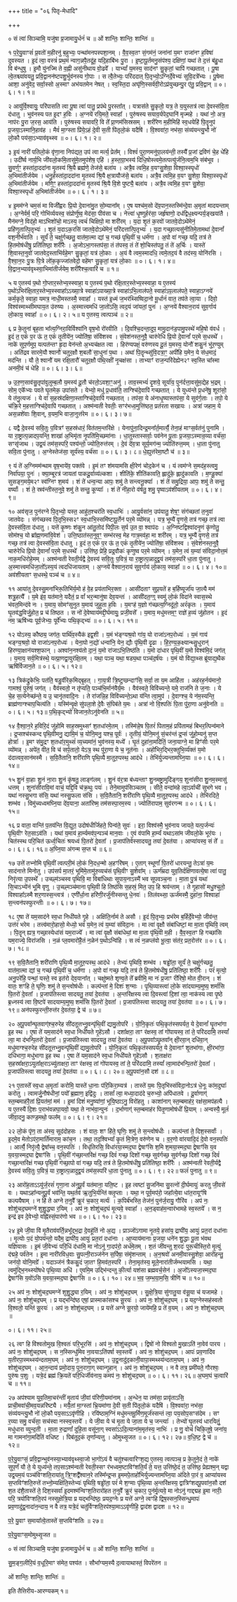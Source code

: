 +++
title = "०६ पितृ-मेधादि"

+++


० सं त्वा॑ सिञ्चामि॒ यजु॑षा प्र॒जामायु॒र्धनं॑ च ॥ ओं शान्तिः॒ शान्तिः॒
शान्तिः॑ ॥

१ प॒रे॒यु॒वाꣳसं॑ प्र॒वतो॑ म॒हीरनु॑ ब॒हुभ्यः॒ पन्था॑मनपस्पशा॒नम्
। वै॒व॒स्व॒तꣳ सं॒गम॑नं॒ जना॑नां य॒मꣳ राजा॑नꣳ ह॒विषा॑
दुवस्यत । इ॒दं त्वा॒ वस्त्रं॑ प्रथ॒मं न्वाग॒न्नपै॒तदू॑ह॒ यदि॒हाबि॑भः
पु॒रा । इ॒ष्टा॒पू॒र्तमनु॒संप॑श्य॒ दक्षि॑णां॒ यथा॑ ते द॒त्तं ब॑हु॒धा वि
ब॑न्धुषु । इ॒मौ यु॑नज्मि ते व॒ह्नी असु॑नीथाय वो॒ढवे᳚ । याभ्यां᳚ य॒मस्य॒
साद॑नꣳ सु॒कृतां॒ चापि॑ गच्छतात् । पू॒षा त्वे॒तश्च्या॑वयतु॒
प्रवि॒द्वानन॑ष्टपशु॒र्भुव॑नस्य गो॒पाः । स त्वै॒तेभ्यः॒ परि॑ददात्
पि॒तृभ्यो॒ऽग्निर्दे॒वेभ्यः॑ सुवि॒दत्रे᳚भ्यः । पू॒षेमा आशा॒ अनु॑वेद॒ सर्वा॒स्सो
अ॒स्माꣳ अभ॑यतमेन नेषत् । स्व॒स्ति॒दा अघृ॑णि॒स्सर्व॑वी॒रोऽप्र॑युच्छन्पु॒र
ए॑तु॒ प्रवि॒द्वान् ॥ ०। ६। १। १॥

२ आयु॑र्वि॒श्वायुः॒ परि॑पासति त्वा पू॒षा त्वा॑ पातु॒ प्रप॑थे पु॒रस्ता᳚त् ।
यत्रास॑ते सु॒कृतो॒ यत्र॒ ते य॒युस्तत्र॑ त्वा दे॒वस्स॑वि॒ता द॑धातु ।
भुव॑नस्य पत इ॒दꣳ ह॒विः । अ॒ग्नये॑ रयि॒मते॒ स्वाहा᳚ । पुरु॑षस्य
सयाव॒र्यपेद॒घानि॑ मृज्महे । यथा॑ नो॒ अत्र॒ नाप॑रः पु॒रा ज॒रस॒ आय॑ति ।
पुरु॑षस्य सयावरि॒ वि ते᳚ प्रा॒णम॑सिस्रसम् । शरी॑रेण म॒हीमिहि॑ स्व॒धयेहि॑
पि॒तॄनुप॑ प्र॒जया॒ऽस्मानि॒हाव॑ह । मैवं॑ मा॒ग्स्ता प्रि॑ये॒ऽहं दे॒वी स॒ती
पि॑तृलो॒कं यदैषि॑ । वि॒श्ववा॑रा॒ नभ॑सा॒ संव्य॑यन्त्यु॒भौ नो॑ लो॒कौ
पय॑सा॒ऽभ्याव॑वृथ्स्व ॥ ०। ६। १। २॥

३ इ॒यं नारी॑ पतिलो॒कं वृ॑णा॒ना निप॑द्यत॒ उप॑ त्वा मर्त्य॒ प्रेत᳚म्
। विश्वं॑ पुरा॒णमनु॑पा॒लय॑न्ती॒ तस्यै᳚ प्र॒जां द्रवि॑णं चे॒ह
धे॑हि । उदी᳚र्ष्व नार्य॒भि जी॑वलो॒कमि॒तासु॑मे॒तमुप॑शेष॒ एहि॑ ।
ह॒स्त॒ग्रा॒भस्य॑ दिधि॒षोस्त्वमे॒तत्पत्यु॑र्जनि॒त्वम॒भि संब॑भूव ।
सु॒वर्ण॒ꣳ॒ हस्ता॑दा॒ददा॑ना मृ॒तस्य॑ श्रि॒यै ब्रह्म॑णे॒ तेज॑से॒
बला॑य । अत्रै॒व त्वमि॒ह व॒यꣳसु॒शेवा॒ विश्वा॒स्स्पृधो॑ अ॒भिमा॑तीर्जयेम ।
धनु॒र्हस्ता॑दा॒ददा॑ना मृ॒तस्य॑ श्रि॒यै क्ष॒त्रायौज॑से॒ बला॑य । अत्रै॒व
त्वमि॒ह व॒यꣳ सु॒शेवा॒ विश्वा॒स्स्पृधो॑ अ॒भिमा॑तीर्जयेम । मणि॒ꣳ॒
हस्ता॑दा॒ददा॑ना मृ॒तस्य॑ श्रि॒यै वि॒शे पुष्ट्यै॒ बला॑य । अत्रै॒व त्वमि॒ह
व॒यꣳ सु॒शेवा॒ विश्वा॒स्स्पृधो॑ अ॒भिमा॑तीर्जयेम ॥ ०। ६। १। ३॥

४ इ॒मम॑ग्ने चम॒सं मा विजी᳚ह्वरः प्रि॒यो दे॒वाना॑मु॒त सो॒म्याना᳚म् । ए॒ष
यश्च॑म॒सो दे॑व॒पान॒स्तस्मि॑न्दे॒वा अ॒मृता॑ मादयन्ताम् । अ॒ग्नेर्वर्म॒
परि॒ गोभि॑र्व्ययस्व॒ संप्रोर्णु॑ष्व॒ मेद॑सा॒ पीव॑सा च । नेत्त्वा॑
धृ॒ष्णुर्हर॑सा॒ जर्हृ॑षाणो॒ दध॑द्विध॒क्ष्यन्पर्य॒ङ्खया॑तै ।
मैन॑मग्ने॒ विद॑हो॒ माऽभिशो॑चो॒ माऽस्य॒ त्वचं॑ चिक्षिपो॒ मा शरी॑रम्
। य॒दा श‍ृ॒तं क॒रवो॑ जातवे॒दोऽथे॑मेनं॒ प्रहि॑णुतात्पि॒तृभ्यः॑ ।
श‍ृ॒तं य॒दाऽक॒रसि॑ जातवे॒दोऽथे॑मेनं॒ परि॑दत्तात्पि॒तृभ्यः॑ ।
य॒दा गच्छा॒त्यसु॑नीतिमे॒तामथा॑ दे॒वानां᳚ वश॒नीर्भ॑वाति । सूर्यं॑ ते॒
चक्षु॑र्गच्छतु॒ वात॑मा॒त्मा द्यां च॒ गच्छ॑ पृथि॒वीं च॒ धर्म॑णा ।
अ॒पो वा॑ गच्छ॒ यदि॒ तत्र॑ ते हि॒तमोष॑धीषु॒ प्रति॑तिष्ठा॒ शरी॑रैः ।
अ॒जोऽभा॒गस्तप॑सा॒ तं त॑पस्व॒ तं ते॑ शो॒चिस्त॑पतु॒ तं ते॑ अ॒र्चिः ।
यास्ते॑ शि॒वास्त॒नुवो॑ जातवेद॒स्ताभि॑र्वहे॒मꣳ सु॒कृतां॒ यत्र॑ लो॒काः ।
अ॒यं वै त्वम॒स्मादधि॒ त्वमे॒तद॒यं वै तद॑स्य॒ योनि॑रसि । वै॒श्वा॒न॒रः
पु॒त्रः पि॒त्रे लो॑क॒कृज्जा॑तवेदो॒ वहे॑मꣳ सु॒कृतां॒ यत्र॑ लो॒काः ॥ ०। ६। १। ४॥ वि॒द्वान॒भ्याव॑वृथ्स्वा॒भिमा॑तीर्जयेम॒ शरी॑रैश्च॒त्वारि॑ च ॥ १॥

५ य ए॒तस्य॑ प॒थो गो॒प्तार॒स्तेभ्य॒स्स्वाहा॒ य
ए॒तस्य॑ प॒थो र॑क्षि॒तार॒स्तेभ्य॒स्स्वाहा॒ य ए॒तस्य॑
प॒थो॑ऽभिर॑क्षि॒तार॒स्तेभ्य॒स्स्वाहा᳚ऽऽख्या॒त्रे स्वाहा॑ऽपाख्या॒त्रे
स्वाहा॑ऽभि॒लाल॑पते॒ स्वाहा॑ऽप॒लाल॑पते॒ स्वाहा॒ऽग्नये॑ कर्म॒कृते॒ स्वाहा॒
यमत्र॒ नाधी॒मस्तस्मै॒ स्वाहा᳚ । यस्त॑ इ॒ध्मं ज॒भर॑थ्सिष्विदा॒नो मू॒र्धानं॑
वात॒ तप॑ते त्वा॒या । दिवो॒ विश्व॑स्माथ्सीमघाय॒त उ॑रुष्यः । अ॒स्मात्त्वमधि॑
जा॒तो॑ऽसि॒ त्वद॒यं जा॑यतां॒ पुनः॑ । अ॒ग्नये॑ वैश्वान॒राय॑ सुव॒र्गाय॑
लो॒काय॒ स्वाहा᳚ ॥ ०। ६। २। ५॥ य ए॒तस्य॒ त्वत्पञ्च॑ ॥ २॥

६ प्र के॒तुना॑ बृह॒ता भा᳚त्य॒ग्निरा॒विर्विश्वा॑नि वृष॒भो रो॑रवीति
। दि॒वश्चि॒दन्ता॒दुप॒ मामु॒दान॑ड॒पामु॒पस्थे॑ महि॒षो व॑वर्ध ।
इ॒दं त॒ एकं॑ प॒र ऊ॑ त॒ एकं॑ तृ॒तीये॑न॒ ज्योति॑षा॒ संवि॑शस्व ।
सं॒वेश॑नस्त॒नुवै॒ चारु॑रेधि प्रि॒यो दे॒वानां᳚ पर॒मे स॒धस्थे᳚ ।
नाके॑ सुप॒र्णमुप॒ यत्पत॑न्तꣳ हृ॒दा वेन॑न्तो अ॒भ्यच॑क्षत त्वा ।
हिर॑ण्यपक्षं॒ वरु॑णस्य दू॒तं य॒मस्य॒ योनौ॑ शकु॒नं भु॑र॒ण्युम् ।
अति॑द्रव सारमे॒यौ श्वानौ॑ चतुर॒क्षौ श॒बलौ॑ सा॒धुना॑ प॒था । अथा॑
पि॒तॄन्थ्सु॑वि॒दत्रा॒ꣳ॒ अपी॑हि य॒मेन॒ ये स॑ध॒मादं॒ मद॑न्ति । यौ ते॒
श्वानौ॑ यम रक्षि॒तारौ॑ चतुर॒क्षौ प॑थि॒रक्षी॑ नृ॒चक्ष॑सा । ताभ्याꣳ॑
राज॒न्परि॑देह्येन२ꣳ स्व॒स्ति चा᳚स्मा अनमी॒वं च॑ धेहि ॥ ०। ६। ३। ६॥

७ उ॒रु॒ण॒साव॑सु॒तृपा॑वुलुम्ब॒लौ य॒मस्य॑ दू॒तौ च॑रतो॒ऽवशा॒ꣳ॒अनु॑
। ताव॒स्मभ्यं॑ दृ॒शये॒ सूर्या॑य॒ पुन॑र्दत्ता॒वसु॑म॒द्येह भ॒द्रम् ।
सोम॒ एके᳚भ्यः पवते घृ॒तमेक॒ उपा॑सते । येभ्यो॒ मधु॑ प्र॒धाव॑ति॒
ताग्श्चि॑दे॒वापि॑ गच्छतात् । ये युध्य॑न्ते प्र॒धने॑षु॒ शूरा॑सो॒ ये
त॑नु॒त्यजः॑ । ये वा॑ स॒हस्र॑दक्षिणा॒स्ताग्श्चि॑दे॒वापि॑ गच्छतात् । तप॑सा॒ ये
अ॑नाधृ॒ष्यास्तप॑सा॒ ये सुव॑र्ग॒ताः । तपो॒ ये च॑क्रि॒रे म॒हत्ताग्श्चि॑दे॒वापि॑
गच्छतात् । अश्म॑न्वती रेवतीः॒ सꣳर॑भध्व॒मुत्ति॑ष्ठत॒ प्रत॑रता सखायः ।
अत्रा॑ जहाम॒ ये अस॒न्नशे॑वाः शि॒वान्, व॒यम॒भि वाजा॒नुत्त॑रेम ॥ ०। ६। ३। ७॥

८ यद्वै दे॒वस्य॑ सवि॒तुः प॒वित्रꣳ॑ स॒हस्र॑धारं॒ वित॑तम॒न्तरि॑क्षे
। येनापु॑ना॒दिन्द्र॒मना᳚र्त॒मार्त्यै॒ तेना॒हं माꣳस॒र्वत॑नुं पुनामि ।
या रा॒ष्ट्रात्प॒न्नादप॒यन्ति॒ शाखा॑ अ॒भिमृ॑ता नृ॒पति॑मि॒च्छमा॑नाः ।
धा॒तुस्तास्सर्वाः॒ पव॑नेन पू॒ताः प्र॒जया॒ऽस्मान्र॒य्या वर्च॑सा॒ सꣳसृ॑जाथ
। उद्व॒यं तम॑स॒स्परि॒ पश्य॑न्तो॒ ज्योति॒रुत्त॑रम् । दे॒वं दे॑व॒त्रा
सूर्य॒मग॑न्म॒ ज्योति॑रुत्त॒मम् । धा॒ता पु॑नातु सवि॒ता पु॑नातु । अ॒ग्नेस्तेज॑सा॒
सूर्य॑स्य॒ वर्च॑सा ॥ ०। ६। ३। ८॥ धे॒ह्युत्त॑रेमा॒ष्टौ च॑ ॥ ३॥

९ यं ते॑ अ॒ग्निमम॑न्थाम वृष॒भाये॑व॒ पक्त॑वे । इ॒मं तꣳ श॑मयामसि
क्षी॒रेण॑ चोद॒केन॑ च । यं त्वम॑ग्ने स॒मद॑ह॒स्त्वमु॒ निर्वा॑पया॒ पुनः॑
। क्या॒म्बूरत्र॑ जायतां पाकदू॒र्वाव्य॑ल्कशा । शीति॑के॒ शीति॑कावति॒ ह्लादु॑के॒
ह्लादु॑कावति । म॒ण्डू॒क्या॑ सुसङ्ग॒मये॒म२ꣳ स्व॑ग्निꣳ श॒मय॑ । शं ते॑
धन्व॒न्या आपः॒ शमु॑ ते सन्त्वनू॒क्याः᳚ । शं ते॑ समु॒द्रिया॒ आपः॒ शमु॑ ते
सन्तु॒ वर्ष्याः᳚ । शं ते॒ स्रव॑न्तीस्त॒नुवे॒ शमु॑ ते सन्तु॒ कूप्याः᳚ । शं ते॑
नीहा॒रो व॑र्षतु॒ शमु॒ पृष्वाऽव॑शीयताम् ॥ ०। ६। ४। ९॥

१० अव॑सृज॒ पुन॑रग्ने पि॒तृभ्यो॒ यस्त॒ आहु॑त॒श्चर॑ति स्व॒धाभिः॑
। आयु॒र्वसा॑न॒ उप॑यातु॒ शेष॒ꣳ॒ संग॑च्छतां त॒नुवा॑ जातवेदः ।
संग॑च्छस्व पि॒तृभि॒स्स२ꣳ स्व॒धाभि॒स्समि॑ष्टापू॒र्तेन॑ पर॒मे व्यो॑मन्न्
। यत्र॒ भूम्यै॑ वृ॒णसे॒ तत्र॑ गच्छ॒ तत्र॑ त्वा दे॒वस्स॑वि॒ता द॑धातु
। यत्ते॑ कृ॒ष्णः श॑कु॒न आ॑तु॒तोद॑ पिपी॒लः स॒र्प उ॒त वा॒ श्वाप॑दः ।
अ॒ग्निष्टद्विश्वा॑दनृ॒णं कृ॑णोतु॒ सोम॑श्च॒ यो ब्रा᳚ह्म॒णमा॑वि॒वेश॑ ।
उत्ति॒ष्ठात॑स्त॒नुव॒ꣳ॒ सम्भ॑रस्व॒ मेह गात्र॒मव॑हा॒ मा शरी॑रम् ।
यत्र॒ भूम्यै॑ वृ॒णसे॒ तत्र॑ गच्छ॒ तत्र॑ त्वा दे॒वस्स॑वि॒ता द॑धातु
। इ॒दं त॒ एकं॑ प॒र ऊ॑ त॒ एकं॑ तृ॒तीये॑न॒ ज्योति॑षा॒ संवि॑शस्व
। सं॒वेश॑नस्त॒नुवै॒ चारु॑रेधि प्रि॒यो दे॒वानां᳚ पर॒मे स॒धस्थे᳚
। उत्ति॑ष्ठ॒ प्रेहि॒ प्रद्र॒वौकः॑ कृणुष्व पर॒मे व्यो॑मन् । य॒मेन॒ त्वं
य॒म्या॑ संविदा॒नोत्त॒मं नाक॒मधि॑रोहे॒मम् । अश्म॑न्वती रेवती॒र्यद्वै दे॒वस्य॑
सवि॒तुः प॒वित्रं॒ या रा॒ष्ट्रात्प॒न्नादुद्व॒यं तम॑स॒स्परि॑ धा॒ता पु॑नातु ।
अ॒स्मात्त्वमधि॑जा॒तो᳚ऽस्य॒यं त्वदधि॑जायताम् । अ॒ग्नये॑ वैश्वान॒राय॑ सुव॒र्गाय॑
लो॒काय॒ स्वाहा᳚ ॥ ०। ६। ४। १०॥ अव॑शीयताꣳ स॒धस्थे॒ पञ्च॑ च ॥ ४॥

११ आया॑तु दे॒वस्सु॒मना॑भिरू॒तिभि॑र्य॒मो ह॑ वे॒ह प्रय॑ताभिर॒क्ता । आसी॑दताꣳ
सुप्र॒यते॑ ह ब॒र्हिष्यूर्जा॑य जा॒त्यै मम॑ शत्रु॒हत्यै᳚ । य॒मे इ॑व॒
यत॑माने॒ यदैतं॒ प्र वां᳚ भर॒न्मानु॑षा देव॒यन्तः॑ । आसी॑दत॒ग्ग्॒ स्वमु॑
लो॒कं विदा॑ने स्वास॒स्थे भ॑वत॒मिन्द॑वे नः । य॒माय॒ सोमꣳ॑सुनुत य॒माय॑
जुहुता ह॒विः । य॒मꣳह॑ य॒ज्ञो ग॑च्छत्य॒ग्निदू॑तो॒ अरं॑कृतः । य॒माय॑
घृ॒तव॑द्ध॒विर्जु॒होत॒ प्र च॑ तिष्ठत । स नो॑ दे॒वेष्वाय॑मद्दी॒र्घमायुः॒
प्रजी॒वसे᳚ । य॒माय॒ मधु॑मत्तम॒ꣳ॒ राज्ञे॑ ह॒व्यं जु॑होतन । इ॒दं नम॒
ऋषि॑भ्यः पूर्व॒जेभ्यः॒ पूर्वे᳚भ्यः पथि॒कृद्भ्यः॑ ॥ ०। ६। ५। ११॥

१२ योऽस्य॒ कौष्ठ्य॒ जग॑तः॒ पार्थि॑व॒स्यैक॑ इद्व॒शी । य॒मं
भ॑ङ्ग्यश्र॒वो गा॑य॒ यो राजा॑ऽनप॒रोध्यः॑ । य॒मं गाय॑ भङ्ग्य॒श्रवो॒ यो
राजा॑ऽनप॒रोध्यः॑ । येना॒पो न॒द्यो॑ धन्वा॑नि॒ येन॒ द्यौः पृ॑थि॒वी दृ॒ढा
। हि॒र॒ण्य॒क॒क्ष्यान्थ्सु॒धुरान्॑ हिरण्या॒क्षान॑यश्श॒फान् । अश्वा॑न॒नश्य॑तो
दा॒नं॒ य॒मो रा॑जाऽभि॒तिष्ठ॑ति । य॒मो दा॑धार पृथि॒वीं य॒मो विश्व॑मि॒दं
जग॑त् । य॒माय॒ सर्व॒मित्र॑स्थे॒ यत्प्रा॒णद्वा॒युर॑क्षि॒तम् । यथा॒ पञ्च॒
यथा॒ षड्य॒था पञ्च॑द॒र्ष॑यः । य॒मं यो वि॑द्या॒थ्स ब्रू॑याद्य॒थैक
ऋषि॑र्विजान॒ते ॥ ०। ६। ५। १२॥

१३ त्रिक॑द्रुकेभिः॒ पत॑ति॒ षडु॒र्वीरेक॒मिद्बृ॒हत् । गा॒य॒त्री
त्रि॒ष्टुप्छन्दाꣳ॑सि॒ सर्वा॒ ता य॒म आहि॑ता । अह॑रह॒र्नय॑मानो॒ गामश्वं॒
पुरु॑षं॒ जग॑त् । वैव॑स्वतो॒ न तृ॑प्यति॒ पञ्च॑भि॒र्मान॑वैर्य॒मः ।
वैव॑स्वते॒ विवि॑च्यन्ते॒ यमे॒ राज॑नि ते ज॒नाः । ये चे॒ह स॒त्येनेच्छ॑न्ते॒
य उ॒ चानृ॑तवादि॒नः । ते रा॑जन्नि॒ह विवि॑च्यन्ते॒ऽथा य॑न्ति त्वा॒मुप॑
। दे॒वाग्श्च॒ ये न॑म॒स्यन्ति॒ ब्राह्म॑णाग्श्चाप॒चित्य॑ति । यस्मि॑न्वृ॒क्षे
सु॑पला॒शे दे॒वैः सं॒पिब॑ते य॒मः । अत्रा॑ नो वि॒श्पतिः॑ पि॒ता पु॑रा॒णा
अनु॑वेनति ॥ ०। ६। ५। १३॥ प॒थि॒कृद्भ्यो॑ विजान॒तेऽनु॑वेनति ॥ ५॥

१४ वै॒श्वा॒न॒रे ह॒विरि॒दं जु॑होमि साह॒स्रमुथ्सꣳ॑ श॒तधा॑रमे॒तम्
। तस्मि॑न्ने॒ष पि॒तरं॑ पिताम॒हं प्रपि॑तामहं बिभर॒त्पिन्व॑माने ।
द्र॒प्सश्च॑स्कन्द पृथि॒वीमनु॒ द्यामि॒मं च॒ योनि॒मनु॒ यश्च॒ पूर्वः॑ ।
तृ॒तीयं॒ योनि॒मनु॑ सं॒चर॑न्तं द्र॒प्सं जु॑हो॒म्यनु॑ स॒प्त होत्राः᳚ ।
इ॒मꣳ स॑मु॒द्रꣳ श॒तधा॑र॒मुथ्सं॑ व्य॒च्यमा॑नं॒ भुव॑नस्य॒
मध्ये᳚ । घृ॒तं दुहा॑ना॒मदि॑तिं॒ जना॒याग्ने॒ मा हिꣳ॑सीः पर॒मे व्यो॑मन्न्
। अपे॑त॒ वीत॒ वि च॑ सर्प॒तातो॒ येऽत्र॒ स्थ पु॑रा॒णा ये च॒ नूत॑नाः ।
अहो॑भिर॒द्भिर॒क्तुभि॒र्व्य॑क्तं य॒मो द॑दात्वव॒सान॑मस्मै । स॒वि॒तैतानि॒
शरी॑राणि पृथि॒व्यै मा॒तुरु॒पस्थ॒ आद॑धे । तेभि॑र्युज्यन्तामघ्नि॒याः ॥ ०। ६। ६। १४॥

१५ शु॒नं वा॒हाः शु॒नं ना॒राः शु॒नं कृ॑षतु॒ लाङ्ग॑लम् । शु॒नं व॑र॒त्रा
ब॑ध्यन्ताꣳ शु॒नमष्ट्रा॒मुदि॑ङ्गय॒ शुना॑सीरा शु॒नम॒स्मासु॑ धत्तम् ।
शुना॑सीरावि॒मां वाचं॒ यद्दि॒वि च॑क्र॒थुः पयः॑ । तेने॒मामुप॑सिञ्चतम् । सीते॒
वन्दा॑महे त्वा॒ऽर्वाची॑ सुभगे भव । यथा॑ नस्सु॒भगा स॑सि॒ यथा॑ नस्सु॒फला
स॑सि । स॒वि॒तैतानि॒ शरी॑राणि पृथि॒व्यै मा॒तुरु॒पस्थ॒ आद॑धे । तेभि॑रदिते॒
शम्भ॑व । विमु॑च्यध्वमघ्नि॒या दे॑व॒याना॒ अता॑रिष्म॒ तम॑सस्पा॒रम॒स्य ।
ज्योति॑रापाम॒ सुव॑रगन्म ॥ ०। ६। ६। १५॥

१६ प्र वाता॒ वान्ति॑ प॒तय॑न्ति वि॒द्युत॒ उदोष॑धीर्जिहते॒ पिन्व॑ते॒ सुवः॑ । इरा॒
विश्व॑स्मै॒ भुव॑नाय जायते॒ यत्प॒र्जन्यः॑ पृथि॒वीꣳ रेत॒साऽव॑ति । यथा॑
य॒माय॑ हा॒र्म्यमव॑प॒न्पञ्च॑ मान॒वाः । ए॒वं व॑पामि हा॒र्म्यं यथाऽसा॑म
जीवलो॒के भूर॑यः । चित॑स्स्थ परि॒चित॑ ऊर्ध्व॒चितः॑ श्रयध्वं पि॒तरो॑
दे॒वता᳚ । प्र॒जाप॑तिर्वस्सादयतु॒ तया॑ दे॒वत॑या । आप्या॑यस्व॒ सं ते᳚ ॥ ०। ६। ६। १६॥ अ॒घ्नि॒या अ॑गन्म स॒प्त च॑ ॥ ६॥

१७ उत्ते॑ तभ्नोमि पृथि॒वीं त्वत्परी॒मं लो॒कं नि॒दध॒न्मो अ॒हꣳरि॑षम् ।
ए॒ताग् स्थूणां᳚ पि॒तरो॑ धारयन्तु॒ तेऽत्रा॑ य॒मः साद॑नात्ते मिनोतु । उप॑सर्प
मा॒तरं॒ भूमि॑मे॒तामु॑रु॒व्यच॑सं पृथि॒वीꣳ सु॒शेवा᳚म् । ऊर्ण॑म्रदा
युव॒तिर्दक्षि॑णावत्ये॒षा त्वा॑ पातु॒ निरृ॑त्या उ॒पस्थे᳚ । उच्छ्म॑ञ्चस्व
पृथिवि॒ मा विबा॑धिथाः सूपाय॒नाऽस्मै॑ भव सूपवञ्च॒ना । मा॒ता पु॒त्रं
यथा॑ सि॒चाऽभ्ये॑नं भूमि वृणु । उ॒च्छ्मञ्च॑माना पृथि॒वी हि तिष्ठ॑सि
स॒हस्रं॒ मित॒ उप॒ हि श्रय॑न्ताम् । ते गृ॒हासो॑ मधु॒श्चुतो॒ विश्वाहा᳚ऽस्मै
शर॒णास्स॒न्त्वत्र॑ । एणी᳚र्धा॒ना हरि॑णी॒रर्जु॑नीस्सन्तु धे॒नवः॑ । तिल॑वथ्सा॒
ऊर्ज॑मस्मै॒ दुहा॑ना॒ विश्वाहा॑ स॒न्त्वन॑पस्फुरन्तीः ॥ ०। ६। ७। १७॥

१८ ए॒षा ते॑ यम॒साद॑ने स्व॒धा निधी॑यते गृ॒हे । अक्षि॑ति॒र्नाम॑ ते असौ ।
इ॒दं पि॒तृभ्यः॒ प्रभ॑रेम ब॒र्हिर्दे॒वेभ्यो॒ जीव॑न्त॒ उत्त॑रं भरेम
। तत्त्व॑मारो॒हासो॒ मेध्यो॒ भवं॑ य॒मेन॒ त्वं य॒म्या॑ संविदा॒नः । मा
त्वा॑ वृ॒क्षौ संबा॑धिष्टां॒ मा मा॒ता पृ॑थिवि॒ त्वम् । पि॒तॄन् ह्यत्र॒
गच्छा॒स्येधा॑सं यम॒राज्ये᳚ । मा त्वा॑ वृ॒क्षौ संबा॑धेथां॒ मा मा॒ता
पृ॑थि॒वी म॒ही । वै॒व॒स्व॒तꣳ हि गच्छा॑सि यम॒राज्ये॒ विरा॑जसि ।
न॒ळं प्ल॒वमारो॑है॒तं न॒ळेन॑ प॒थोऽन्वि॑हि । स त्वं॑ न॒ळप्ल॑वो भू॒त्वा॒
संत॑र॒ प्रत॒रोत्त॑र ॥ ०। ६। ७। १८॥

१९ स॒वि॒तैतानि॒ शरी॑राणि पृथि॒व्यै मा॒तुरु॒पस्थ॒ आद॑धे । तेभ्यः॑ पृथिवि॒
शम्भ॑व । षड्ढो॑ता॒ सूर्यं॑ ते॒ चक्षु॑र्गच्छतु॒ वात॑मा॒त्मा द्यां च॒ गच्छ॑
पृथि॒वीं च॒ धर्म॑णा । अ॒पो वा॑ गच्छ॒ यदि॒ तत्र॑ ते हि॒तमोष॑धीषु॒
प्रति॑तिष्ठा॒ शरी॑रैः । परं॑ मृत्यो॒ अनु॒परे॑हि॒ पन्थां॒ यस्ते॒ स्व इत॑रो
देव॒याना᳚त् । चक्षु॑ष्मते श‍ृण्व॒ते ते᳚ ब्रवीमि॒ मा नः॑ प्र॒जाꣳ री॑रिषो॒
मोत वी॒रान् । शं वातः॒ शꣳहि ते॒ घृणिः॒ शमु॑ ते स॒न्त्वोष॑धीः । कल्प॑न्तां
मे॒ दिशः॑ श॒ग्माः । पृ॒थि॒व्यास्त्वा॑ लो॒के सा॑दयाम्य॒मुष्य॒ शर्मा॑सि पि॒तरो॑
दे॒वता᳚ । प्र॒जाप॑तिस्त्वा सादयतु॒ तया॑ दे॒वत॑या । अ॒न्तरि॑क्षस्य त्वा दि॒वस्त्वा॑
दि॒शां त्वा॒ नाक॑स्य त्वा पृ॒ष्ठे ब्र॒ध्नस्य॑ त्वा वि॒ष्टपे॑ सादयाम्य॒मुष्य॒
शर्मा॑सि पि॒तरो॑ दे॒वता᳚ । प्र॒जाप॑तिस्त्वा सादयतु॒ तया॑ दे॒वत॑या ॥ ०। ६। ७। १९॥ अन॑पस्फुरन्ती॒रुत्त॑र दे॒वत॑या॒ द्वे च॑ ॥ ७॥

२० अ॒पू॒पवा᳚न्घृ॒तवाग्॑श्च॒रुरेह सी॑दतूत्तभ्नु॒वन्पृ॑थि॒वीं द्यामु॒तोपरि॑
। यो॒नि॒कृतः॑ पथि॒कृत॑स्सपर्यत॒ ये दे॒वानां᳚ घृ॒तभा॑गा इ॒ह स्थ ।
ए॒षा ते॑ यम॒साद॑ने स्व॒धा निधी॑यते गृ॒हे॑ऽसौ । दशा᳚क्षरा॒ ताꣳ
र॑क्षस्व॒ तां गो॑पायस्व॒ तां ते॒ परि॑ददामि॒ तस्यां᳚ त्वा॒ मा द॑भन्पि॒तरो॑
दे॒वता᳚ । प्र॒जाप॑तिस्त्वा सादयतु॒ तया॑ दे॒वत॑या । अ॒पू॒पवा᳚ञ्छृ॒तवा᳚न्
क्षी॒रवा॒न् दधि॑वा॒न् मधु॑माग्श्च॒रुरेह सी॑दतूत्तभ्नु॒वन्पृ॑थि॒वीं
द्यामु॒तोपरि॑ । यो॒नि॒कृतः॑ पथि॒कृत॑स्सपर्यत॒ ये दे॒वानाꣳ॑
श‍ृ॒तभा॑गाः, क्षी॒रभा॑गा॒ दधि॑भागा॒ मधु॑भागा इ॒ह स्थ ।
ए॒षा ते॑ यम॒साद॑ने स्व॒धा निधी॑यते गृ॒हे॑ऽसौ । श॒ताक्ष॑रा
स॒हस्रा᳚क्षरा॒ऽयुता᳚क्ष॒राऽच्यु॑ताक्षरा॒ ताꣳ र॑क्षस्व॒ तां गो॑पायस्व॒
तां ते॒ परि॑ददामि॒ तस्यां᳚ त्वा॒माद॑भन्पि॒तरो॑ दे॒वता᳚ । प्र॒जाप॑तिस्त्वा
सादयतु॒ तया॑ दे॒वत॑या ॥ ०। ६। ८। २०॥ अ॒पू॒पवा॑न॒सौ दश॑ ॥ ८॥

२१ ए॒तास्ते᳚ स्व॒धा अ॒मृताः᳚ करोमि॒ यास्ते॑ धा॒नाः प॑रि॒किरा॒म्यत्र॑
। तास्ते॑ य॒मः पि॒तृभि॑स्संविदा॒नोऽत्र॑ धे॒नूः का॑म॒दुघाः᳚ करोतु ।
त्वामर्जु॒नौष॑धीनां॒ पयो᳚ ब्र॒ह्माण॒ इद्वि॑दुः । तासां᳚ त्वा॒ मध्या॒दाद॑दे
च॒रुभ्यो॒ अपि॑धातवे । दू॒र्वाणाग्॑ स्त॒म्बमाह॑रै॒तां प्रि॒यत॑मां॒ मम॑ ।
इ॒मां दिशं॑ मनु॒ष्या॑णां॒ भूयि॒ष्ठाऽनु॒ विरो॑हतु । काशा॑नाग् स्त॒म्बमाह॑र॒
रक्ष॑सा॒मप॑हत्यै । य ए॒तस्यै॑ दि॒शः प॒राभ॑वन्नघा॒यवो॒ यथा॒
ते नाभ॑वा॒न्पुनः॑ । द॒र्भाणाग्॑ स्त॒म्बमाह॑र पितृ॒णामोष॑धीं प्रि॒याम् ।
अन्वस्यै॒ मूलं॑ जीवा॒दनु॒ काण्ड॒मथो॒ फल᳚म् ॥ ०। ६। ९। २१॥

२२ लो॒कं पृ॑ण॒ ता अ॑स्य॒ सूद॑दोहसः । शं वातः॒ शꣳ हि॑ते॒
घृणिः॒ शमु॑ ते स॒न्त्वोष॑धीः । कल्प॑न्तां ते॒ दिश॒स्सर्वाः᳚ । इ॒दमे॒व
मेतोऽप॑रा॒मार्ति॑माराम॒ कांच॒न । तथा॒ तद॒श्विभ्यां᳚ कृ॒तं मि॒त्रेण॒
वरु॑णेन च । व॒र॒णो वा॑रयादि॒दं दे॒वो वन॒स्पतिः॑ । आर्त्यै॒ निरृ॑त्यै॒
द्वेषा᳚च्च॒ वन॒स्पतिः॑ । विधृ॑तिरसि॒ विधा॑रया॒स्मद॒घा द्वेषाꣳ॑सि
श॒मि श॒मया॒स्मद॒घा द्वेषाꣳ॑सि य॒व य॒वया॒स्मद॒घा द्वेषाꣳ॑सि
। पृ॒थि॒वीं ग॑च्छा॒न्तरि॑क्षं गच्छ॒ दिवं॑ गच्छ॒ दिशो॑ गच्छ॒
सुव॑र्गच्छ॒ सुव॑र्गच्छ॒ दिशो॑ गच्छ॒ दिवं॑ गच्छा॒न्तरि॑क्षं
गच्छ पृथि॒वीं ग॑च्छा॒पो वा॑ गच्छ॒ यदि॒ तत्र॑ ते हि॒तमोष॑धीषु॒
प्रति॑तिष्ठा॒ शरी॑रैः । अश्म॑न्वती रेवती॒र्यद्वै दे॒वस्य॑ सवि॒तुः प॒वित्रं॒
या रा॒ष्ट्रात्प॒न्नादुद्व॒यं तम॑स॒स्परि॑ धा॒ता पु॑नातु ॥ ०। ६। ९। २२॥ फलं॑
पुनातु ॥ ९॥

२३ आरो॑ह॒ताऽऽयु॑र्ज॒रसं॑ गृणा॒ना अ॑नुपू॒र्वं यत॑माना॒ यति॒ष्ट
। इ॒ह त्वष्टा॑ सु॒जनि॑मा सु॒रत्नो॑ दी॒र्घमायुः॑ करतु जी॒वसे॑ वः
। यथाऽहा᳚न्यनुपू॒र्वं भव॑न्ति॒ यथ॒र्तव॑ ऋ॒तुभि॒र्यन्ति॑ क्लृ॒प्ताः
। यथा॒ न पूर्व॒मप॑रो॒ जहा᳚त्ये॒वा धा॑त॒रायूꣳ॑षि कल्पयैषाम् । न
हि॑ ते अग्ने त॒नुवै᳚ क्रू॒रं च॒कार॒ मर्त्यः॑ । क॒पिर्ब॑भस्ति॒ तेज॑नं॒
पुन॑र्ज॒रायु॒ गौरि॑व । अप॑ नः॒ शोशु॑चद॒घमग्ने॑ शुशु॒द्ध्या र॒यिम् । अप॑
नः॒ शोशु॑चद॒घं मृ॒त्यवे॒ स्वाहा᳚ । अ॒न॒ड्वाह॑म॒न्वार॑भामहे स्व॒स्तये᳚
। स न॒ इन्द्र॑ इव दे॒वेभ्यो॒ वह्नि॑स्सं॒पार॑णो भव ॥ ०। ६। १०। २३॥

२४ इ॒मे जी॒वा वि॑ मृ॒तैराव॑वर्ति॒न्नभू᳚द्भ॒द्रा दे॒वहू॑तिं नो अ॒द्य ।
प्राञ्जो॑ऽगामा नृ॒तये॒ हसा॑य॒ द्राघी॑य॒ आयुः॑ प्रत॒रां दधा॑नाः ।
मृ॒त्योः प॒दं यो॒पय॑न्तो॒ यदैम॒ द्राघी॑य॒ आयुः॑ प्रत॒रां दधा॑नाः
। आ॒प्याय॑मानाः प्र॒जया॒ धने॑न शु॒द्धाः पू॒ता भ॑वथ यज्ञियासः ।
इ॒मं जी॒वेभ्यः॑ परि॒धिं द॑धामि॒ मा नोऽनु॑ गा॒दप॑रो॒ अर्ध॑मे॒तम् ।
श॒तं जी॑वन्तु श॒रदः॑ पुरू॒चीस्ति॒रो मृ॒त्युं द॑द्महे॒ पर्व॑तेन । इ॒मा
नारी॑रविध॒वाः सु॒पत्नी॒राञ्ज॑नेन स॒र्पिषा॒ संमृ॑शन्ताम् । अ॒न॒श्रवो॑
अनमी॒वास्सु॒शेवा॒ आरो॑हन्तु॒ जन॑यो॒ योनि॒मग्रे᳚ । यदाञ्ज॑नं त्रैककु॒दं
जा॒तꣳ हि॒मव॑त॒स्परि॑ । तेना॒मृत॑स्य॒ मूले॒नारा॑तीर्जम्भयामसि । यथा॒
त्वमु॑द्भि॒नथ्स्यो॑षधे पृथि॒व्या अधि॑ । ए॒वमि॒म उद्भि॑न्दन्तु की॒र्त्या
यश॑सा ब्रह्मवर्च॒सेन॑ । अ॒जो᳚ऽस्यजा॒स्मद॒घा द्वेषाꣳ॑सि य॒वो॑ऽसि
य॒वया॒स्मद॒घा द्वेषाꣳ॑सि ॥ ०। ६। १०। २४॥ भ॒व॒ ज॒म्भ॒या॒म॒सि॒ त्रीणि॑
च ॥ १०॥

२५ अप॑ नः॒ शोशु॑चद॒घमग्ने॑ शुशु॒द्ध्या र॒यिम् । अप॑ नः॒ शोशु॑चद॒घम्
। सु॒क्षे॒त्रि॒या सु॑गातु॒या व॑सू॒या च॑ यजामहे । अप॑ नः॒ शोशु॑चद॒घम् ।
प्र यद्भन्दि॑ष्ठ एषां॒ प्रास्माका॑सश्च सू॒रयः॑ । अप॑ नः॒ शोशु॑चद॒घम् ।
प्र यद॒ग्नेस्सह॑स्वतो वि॒श्वतो॒ यन्ति॑ सू॒रयः॑ । अप॑ नः॒ शोशु॑चद॒घम् ।
प्र यत्ते॑ अग्ने सू॒रयो॒ जाये॑महि॒ प्र ते॑ व॒यम् । अप॑ नः॒ शोशु॑चद॒घम् ॥

०। ६। ११। २५॥

२६ त्वꣳ हि वि॑श्वतोमुख वि॒श्वतः॑ परि॒भूरसि॑ । अप॑ नः॒ शोशु॑चद॒घम्
। द्विषो॑ नो विश्वतो मु॒खाऽति॑ ना॒वेव॑ पारय । अप॑ नः॒ शोशु॑चद॒घम् ।
स न॒स्सिन्धु॑मिव ना॒वयाऽति॑पर्षा स्व॒स्तये᳚ । अप॑ नः॒ शोशु॑चद॒घम् ।
आपः॑ प्रव॒णादि॑व य॒तीरपा॒स्मथ्स्य॑न्दताम॒घम् । अप॑ नः॒ शोशु॑चद॒घम्
। उ॒द्व॒नादु॑द॒कानी॒वापा॒स्मथ्स्य॑न्दताम॒घम् । अप॑ नः॒ शोशु॑चद॒घम् ।
आ॒न॒न्दाय॑ प्रमो॒दाय॒ पुन॒रागा॒ग् स्वान्गृ॒हान् । अप॑ नः॒ शोशु॑चद॒घम् ।
न वै तत्र॒ प्रमी॑यते॒ गौरश्वः॒ पुरु॑षः प॒शुः । यत्रे॒दं ब्रह्म॑ क्रि॒यते॑
परि॒धिर्जीव॑नाय॒ कमप॑ नः॒ शोशु॑चद॒घम् ॥ ०। ६। ११। २६॥ अ॒घम॒घं
च॒त्वारि॑ च ॥ ११॥

२७ अप॑श्याम युव॒तिमा॒चर॑न्तीं मृ॒ताय॑ जी॒वां प॑रिणी॒यमा॑नाम् । अ॒न्धेन॒
या तम॑सा॒ प्रावृ॑ताऽसि॒ प्राची॒मवा॑ची॒मव॒यन्नरि॑ष्ट्यै । मयै॒तां
मा॒ग्स्तां भ्रि॒यमा॑णा दे॒वी स॒ती पि॑तृलो॒कं यदैषि॑ । वि॒श्ववा॑रा॒
नभ॑सा॒ संव्य॑यन्त्यु॒भौ नो॑ लो॒कौ पय॒साऽऽवृ॑णीहि । रयि॑ष्ठाम॒ग्निं
मधु॑मन्तमू॒र्मिण॒मूर्ज॑स्सन्तं त्वा॒ पय॒सोप॒सꣳस॑देम । सꣳ र॒य्या
समु॒ वर्च॑सा॒ सच॑स्वा नस्स्व॒स्तये᳚ । ये जी॒वा ये च॑ मृ॒ता ये जा॒ता ये च॒
जन्त्याः᳚ । तेभ्यो॑ घृ॒तस्य॑ धारयितुं॒ मधु॑धारा व्युन्द॒ती । मा॒ता रु॒द्राणां᳚
दुहि॒ता वसू॑ना॒ग् स्वसा॑ऽऽदि॒त्याना॑म॒मृत॑स्य॒ नाभिः॑ । प्र णु॒ वोचं॑
चिकि॒तुषे॒ जना॑य॒ मा गामना॑गा॒मदि॑तिं वधिष्ट । पिब॑तूद॒कं तृणा᳚न्यत्तु ।
ओमुथ्सृ॒जत ॥ ०। ६। १२। २७॥ व॒धि॒ष्ट॒ द्वे च॑ ॥ १२॥

प॒रे॒यु॒वाꣳसं॒ प्रवि॒द्वान्भुव॑नस्या॒भ्याव॑वृथ्स्वा॒जो भा॒गो॑ऽयं
वै चतु॑श्चत्वारिꣳश॒द्य ए॒तस्य॒ त्वत्पञ्च॒ प्र के॒तुने॒दं ते॒
नाके॑ सुप॒र्णं यौ ते॒ ये युध्य॑न्ते॒ तप॒साऽश्म॑न्वती रेवती॒स्सꣳ
र॑भध्वम॒ष्टाविꣳ॑शति॒र्यं ते॒ यत्त॒ उत्ति॑ष्ठे॒दं त॒
उत्ति॑ष्ठ॒ प्रेह्यश्म॒न् यद्वा उद्व॒यम॒यं पञ्च॑विꣳशति॒राया॑तु
त्रि॒ꣳ॒शद्वै᳚श्वान॒रे तस्मि᳚न्द्र॒प्स इ॒ममपे॒ताहो॑भिर्युज्यन्तामघ्नि॒या अ॑दिते
पा॒रं व॒ आप्या॑यस्व स॒प्तविꣳ॑शति॒रुत्ते॑ तभ्नो॒म्यक्षि॑ति॒स्तेभ्यः॑
पृथिवि॒ षड्ढो॑ता॒ परं॑ मे श॒ग्माः पृ॑थि॒व्या अ॒न्तरि॑क्षस्य॒
द्वात्रिꣳ॑शदपू॒पवा॑न॒सौ दश॑ श॒त द॑शै॒तास्ते॑ ते॒
दिश॒स्सर्वा॑ इ॒दमश्म॑न्विꣳश॒तिरारो॑हत त॒नुवै᳚ क्रू॒रं च॒कार॒
पुन॑र्मृ॒त्यवे॒ मा नोऽनु॑ गाद्दद्मह इ॒मा नारीः॒ परि॒ त्रयो॑विꣳशति॒रप॑
नस्सुक्षेत्रि॒या प्र यद्भन्दि॑ष्ठः॒ प्रयद॒ग्नेः प्र यत्ते॑ अग्ने॒ त्वꣳहि
द्विष॒स्सन॒स्सिन्धु॒मापः॑ प्रव॒णादु॑द्व॒नादा॑न॒न्दाय॒ न वै तत्र॒ यत्रे॒दं
चतु॑र्विꣳशति॒रप॑श्या॒माऽऽवृ॑णीहि॒ द्वाद॑श द्वादश ॥ १२॥

प॒रे॒ यु॒वाꣳ स॒माया᳚त्वे॒तास्ते॑ स॒प्तविꣳ॑शतिः ॥ २७॥

प॒रे॒यु॒वाꣳस॒मोमुथ्सृ॒जत ॥

० सं त्वा॑ सिञ्चामि॒ यजु॑षा प्र॒जामायु॒र्धनं॑ च ॥ ओं शान्तिः॒ शान्तिः॒
शान्तिः॑ ॥

सु॒म॒ङ्ग॒लीरि॒यं व॒धूरि॒माꣳ स॑मेत॒ पश्य॑त ।
सौभा᳚ग्यम॒स्यै द॒त्वायाथास्तं॒ विपरे॑तन ॥

ओं शान्तिः॒ शान्तिः॒ शान्तिः॑ ॥

इति तैत्तिरीय-आरण्यकम् १॥